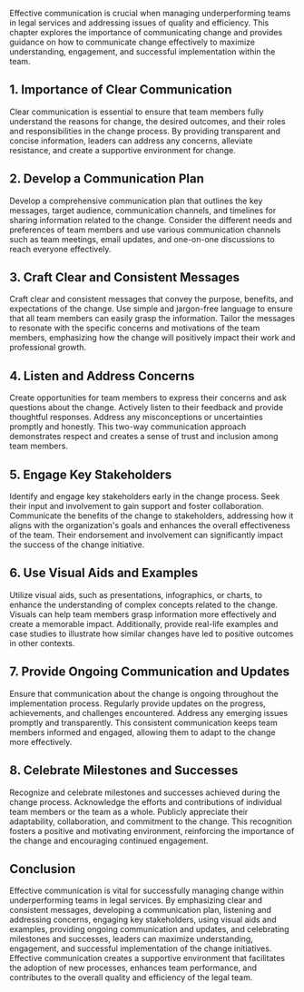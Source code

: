 
Effective communication is crucial when managing underperforming teams in legal services and addressing issues of quality and efficiency. This chapter explores the importance of communicating change and provides guidance on how to communicate change effectively to maximize understanding, engagement, and successful implementation within the team.

## 1\. Importance of Clear Communication

Clear communication is essential to ensure that team members fully understand the reasons for change, the desired outcomes, and their roles and responsibilities in the change process. By providing transparent and concise information, leaders can address any concerns, alleviate resistance, and create a supportive environment for change.

## 2\. Develop a Communication Plan

Develop a comprehensive communication plan that outlines the key messages, target audience, communication channels, and timelines for sharing information related to the change. Consider the different needs and preferences of team members and use various communication channels such as team meetings, email updates, and one-on-one discussions to reach everyone effectively.

## 3\. Craft Clear and Consistent Messages

Craft clear and consistent messages that convey the purpose, benefits, and expectations of the change. Use simple and jargon-free language to ensure that all team members can easily grasp the information. Tailor the messages to resonate with the specific concerns and motivations of the team members, emphasizing how the change will positively impact their work and professional growth.

## 4\. Listen and Address Concerns

Create opportunities for team members to express their concerns and ask questions about the change. Actively listen to their feedback and provide thoughtful responses. Address any misconceptions or uncertainties promptly and honestly. This two-way communication approach demonstrates respect and creates a sense of trust and inclusion among team members.

## 5\. Engage Key Stakeholders

Identify and engage key stakeholders early in the change process. Seek their input and involvement to gain support and foster collaboration. Communicate the benefits of the change to stakeholders, addressing how it aligns with the organization's goals and enhances the overall effectiveness of the team. Their endorsement and involvement can significantly impact the success of the change initiative.

## 6\. Use Visual Aids and Examples

Utilize visual aids, such as presentations, infographics, or charts, to enhance the understanding of complex concepts related to the change. Visuals can help team members grasp information more effectively and create a memorable impact. Additionally, provide real-life examples and case studies to illustrate how similar changes have led to positive outcomes in other contexts.

## 7\. Provide Ongoing Communication and Updates

Ensure that communication about the change is ongoing throughout the implementation process. Regularly provide updates on the progress, achievements, and challenges encountered. Address any emerging issues promptly and transparently. This consistent communication keeps team members informed and engaged, allowing them to adapt to the change more effectively.

## 8\. Celebrate Milestones and Successes

Recognize and celebrate milestones and successes achieved during the change process. Acknowledge the efforts and contributions of individual team members or the team as a whole. Publicly appreciate their adaptability, collaboration, and commitment to the change. This recognition fosters a positive and motivating environment, reinforcing the importance of the change and encouraging continued engagement.

## Conclusion

Effective communication is vital for successfully managing change within underperforming teams in legal services. By emphasizing clear and consistent messages, developing a communication plan, listening and addressing concerns, engaging key stakeholders, using visual aids and examples, providing ongoing communication and updates, and celebrating milestones and successes, leaders can maximize understanding, engagement, and successful implementation of the change initiatives. Effective communication creates a supportive environment that facilitates the adoption of new processes, enhances team performance, and contributes to the overall quality and efficiency of the legal team.
